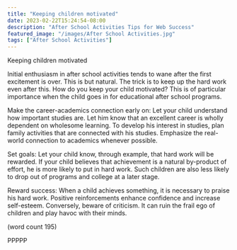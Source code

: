 ```yaml
---
title: "Keeping children motivated"
date: 2023-02-22T15:24:54-08:00
description: "After School Activities Tips for Web Success"
featured_image: "/images/After School Activities.jpg"
tags: ["After School Activities"]
---
```


Keeping children motivated

Initial enthusiasm in after school activities tends to wane after the 
first excitement is over. This is but natural. The trick is to keep up the 
hard work even after this. How do you keep your child motivated? This is 
of particular importance when the child goes in for educational after 
school programs.

Make the career-academics connection early on:
Let your child understand how important studies are. Let him know that 
an excellent career is wholly dependent on wholesome learning. To develop 
his interest in studies, plan family activities that are connected with 
his studies. Emphasize the real-world connection to academics whenever 
possible.

Set goals:
Let your child know, through example, that hard work will be rewarded. If 
your child believes that achievement is a natural by-product of effort, he 
is more likely to put in hard work. Such children are also less likely to 
drop out of programs and college at a later stage. 

Reward success:
When a child achieves something, it is necessary to praise his hard work. 
Positive reinforcements enhance confidence and increase self-esteem. 
Conversely, beware of criticism. It can ruin the frail ego of children and 
play havoc with their minds. 

(word count 195)

PPPPP
